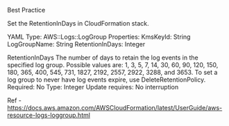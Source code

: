 Best Practice 

Set the RetentionInDays in CloudFormation stack. 

YAML
Type: AWS::Logs::LogGroup
Properties: 
  KmsKeyId: String
  LogGroupName: String
  RetentionInDays: Integer

RetentionInDays
    The number of days to retain the log events in the specified log group. Possible values are: 1, 3, 5, 7, 14, 30, 60, 90, 120, 150, 180, 365, 400, 545, 731, 1827, 2192, 2557, 2922, 3288, and 3653.
    To set a log group to never have log events expire, use DeleteRetentionPolicy.
    Required: No
    Type: Integer
    Update requires: No interruption


Ref - https://docs.aws.amazon.com/AWSCloudFormation/latest/UserGuide/aws-resource-logs-loggroup.html